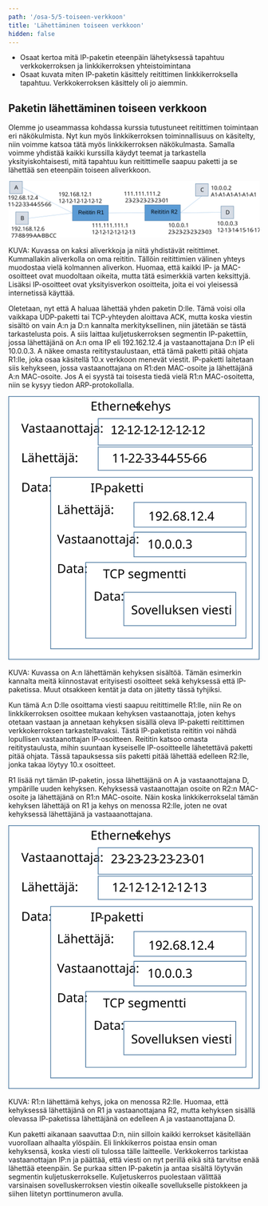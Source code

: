 ```yaml
---
path: '/osa-5/5-toiseen-verkkoon'
title: 'Lähettäminen toiseen verkkoon'
hidden: false
---
```



<text-box variant='learningObjectives' name='Oppimistavoitteet'>

- Osaat kertoa mitä IP-paketin eteenpäin lähetyksessä tapahtuu verkkokerroksen ja linkkikerroksen yhteistoimintana
- Osaat kuvata miten IP-paketin käsittely reitittimen linkkikerroksella tapahtuu. Verkkokerroksen käsittely oli jo aiemmin.

</text-box>


## Paketin lähettäminen toiseen verkkoon

Olemme jo useammassa kohdassa kurssia tutustuneet reitittimen toimintaan eri näkökulmista. Nyt kun myös linkkikerroksen toiminnallisuus on käsitelty, niin voimme katsoa tätä myös linkkikerroksen näkökulmasta. Samalla voimme yhdistää kaikki kurssilla käydyt teemat ja tarkastella yksityiskohtaisesti, mitä tapahtuu kun reitittimelle saapuu paketti ja se lähettää sen eteenpäin toiseen aliverkkoon.


<img src="../img/5-5-toiseen-verkkoon.svg" alt="Kuvassa on  kaksi aliverkkoa, jotka on yhdistetty kolmannella reitittimen välisellä aliverkolla. Ensimmäisessä on A ja B, jotka on yhdistetty reitittimeen R1 ja toisessa reititin R2 on yhdistetty C:hen ja D:hen. Reitittimet on yhdistetty toisiinsa. A:n IP-osoite on 192.68.12.4 ja MAC-osoite 11-22-33-44-55-66. B:n IP-osoite on 192.168.12.6 ja MAC-osoite 77-88-99-AA-BB-CC. Reitittimillä on kaksi rajapintaa, joten niillä on myös useampia IP- ja MAC-osoitteita. aliverkon suuntaan R1:n IP-osoite on 192.168.12.1 ja MAC 12-12-12-12-12-12. Toisen reitittimen suuntaan R1:n IP-osoite on 111.111.111.1 ja MAC 12-12-12-12-12-13. Reitittimet yhdistävässä aliverkossa R2:n IP-osoite on 111.111.111.2 ja MAC 23-23-23-23-23-01. Aliverkon suuntaan R2:n IP-osoite on 10.0.0.1 ja MAC 23-23-23-23-23-03. C:n IP-osoite on 10.0.0.2 ja MAC A1-A1-A1-A1-A1-A1. D:n IP-osoite on 10.0.0.3 ja MAC 12-13-14-15-16-17.">

KUVA: Kuvassa on kaksi aliverkkoja ja niitä yhdistävät reitittimet. Kummallakin aliverkolla on oma reititin. Tällöin reitittimien välinen yhteys muodostaa vielä kolmannen aliverkon. Huomaa, että kaikki IP- ja MAC-osoitteet ovat muodoltaan oikeita, mutta tätä esimerkkiä varten keksittyjä. Lisäksi IP-osoitteet ovat yksityisverkon osoitteita, joita ei voi yleisessä internetissä käyttää.


Oletetaan, nyt että A haluaa lähettää yhden paketin D:lle. Tämä voisi olla vaikkapa UDP-paketti tai TCP-yhteyden aloittava ACK, mutta koska viestin sisältö on vain A:n ja D:n kannalta merkityksellinen, niin jätetään se tästä tarkastelusta pois. A siis laittaa kuljetuskerroksen segmentin IP-pakettiin, jossa lähettäjänä on A:n oma IP eli 192.162.12.4 ja vastaanottajana D:n IP eli 10.0.0.3. A näkee omasta reititystaulustaan, että tämä paketti pitää ohjata R1:lle, joka osaa käsitellä 10.x verkkoon menevät viestit. IP-paketti laitetaan siis kehykseen, jossa vastaanottajana on R1:den MAC-osoite ja lähettäjänä A:n MAC-osoite. Jos A ei syystä tai toisesta tiedä vielä R1:n MAC-osoitetta, niin se kysyy tiedon ARP-protokollalla. 


<img src="../img/5-5-kehys-A-R1.svg" alt="Kehys, jonka sisällä IP-paketti. Kehyksessä vastaanottajana R1:n MAC osoite, lähettäjänä A:n MAC osoite. Kehyksen sisällä olevassa IP-paketissa lähettäjänä A IP-osoite ja vastaanottajana D:n IP-osoite.">

KUVA: Kuvassa on A:n lähettämän kehyksen sisältöä. Tämän esimerkin kannalta meitä kiinnostavat erityisesti osoitteet sekä kehyksessä että IP-paketissa. Muut otsakkeen kentät ja data on jätetty tässä tyhjiksi.

Kun tämä A:n D:lle osoittama viesti saapuu reitittimelle R1:lle, niin Re on linkkikerroksen osoittee mukaan kehyksen vastaanottaja, joten kehys otetaan vastaan ja annetaan kehyksen sisällä oleva IP-paketti reitittimen verkkokerroksen tarkasteltavaksi. Tästä IP-paketista reititin voi nähdä lopullisen vastaanottajan IP-osoitteen. Reititin katsoo omasta reititystaulusta, mihin suuntaan kyseiselle IP-osoitteelle lähetettävä paketti pitää ohjata. Tässä tapauksessa siis paketti pitää lähettää edelleen R2:lle, jonka takaa löytyy 10.x osoitteet.

R1 lisää nyt tämän IP-paketin, jossa lähettäjänä on A ja vastaanottajana D, ympärille uuden kehyksen. Kehyksessä vastaanottajan osoite on R2:n MAC-osoite ja lähettäjänä on R1:n MAC-osoite. Näin koska linkkikerrokselal tämän kehyksen lähettäjä on R1 ja kehys on menossa R2:lle, joten ne ovat kehyksessä lähettäjänä ja vastaaanottajana. 

<img src="../img/5-5-kehys-R1-R2.svg" alt="Kuvassa on kehys, jonka sisällä on IP-paketti. Kehyksessä vastaanottajana on R2:n MAC-osoite ja lähettäjänä R1:n MAC-osoite. Kehyksen sisällä olevassa IP-paketissa lähettäjän on edelleen A:n IP-osoite ja vastaanottajana D:n IP-osoite.">

KUVA: R1:n lähettämä kehys, joka on menossa R2:lle. Huomaa, että kehyksessä lähettäjänä on R1 ja vastaanottajana R2, mutta kehyksen sisällä olevassa IP-paketissa lähettäjänä on edelleen A ja vastaanottajana D.


Kun paketti aikanaan saavuttaa D:n, niin silloin kaikki kerrokset käsitellään vuorollaan alhaalta ylöspäin. Eli linkkikerros poistaa ensin oman kehyksensä, koska viesti oli tulossa tälle laitteelle. Verkkokerros tarkistaa vastaanottajan IP:n ja päättää, että viesti on nyt perillä eikä sitä tarvitse enää lähettää eteenpäin. Se purkaa sitten IP-paketin ja antaa sisältä löytyvän segmentin kuljetuskerrokselle. Kuljetuskerros puolestaan välittää varsinaisen sovelluskerroksen viestin oikealle sovellukselle pistokkeen ja siihen liitetyn porttinumeron avulla.

<quiz id="c9da2ded-69b5-5816-bc67-e517730720f4"> </quiz>

